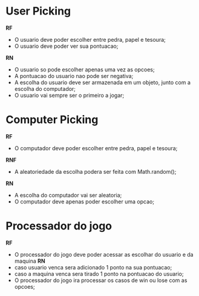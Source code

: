 # User Picking

**RF**

- O usuario deve poder escolher entre pedra, papel e tesoura;
- O usuario deve poder ver sua pontuacao;

**RN**

- O usuario so pode escolher apenas uma vez as opcoes;
- A pontuacao do usuario nao pode ser negativa;
- A escolha do usuario deve ser armazenada em um objeto, junto com a escolha do computador;
- O usuario vai sempre ser o primeiro a jogar;


# Computer Picking

**RF**
- O computador deve poder escolher entre pedra, papel e tesoura;

**RNF**
- A aleatoriedade da escolha podera ser feita com Math.random();

**RN**
- A escolha do computador vai ser aleatoria;
- O computador deve apenas poder escolher uma opcao;


# Processador do jogo
**RF**
- O processador do jogo deve poder acessar as escolhar do usuario e da maquina
**RN**
- caso usuario venca sera adicionado 1 ponto na sua pontuacao;
- caso a maquina venca sera tirado 1 ponto na pontuacao do usuario;
- O processador do jogo ira processar os casos de win ou lose com as opcoes;


